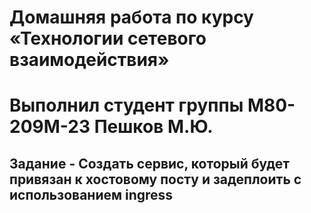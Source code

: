 # Домашняя работа по курсу «Технологии сетевого взаимодействия»
# Выполнил студент группы М80-209М-23 Пешков М.Ю.
<h2>Задание - Создать сервис, который будет привязан к хостовому посту и задеплоить с использованием ingress</h2>

